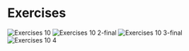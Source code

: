 # Exercises

![Exercises 10](https://user-images.githubusercontent.com/70604577/229875879-802764d3-8e21-4f7a-8981-367470faa772.png)
![Exercises 10 2-final](https://user-images.githubusercontent.com/70604577/229875870-02b45e2f-dd8e-46d3-b03e-5d02fdf45aab.png)
![Exercises 10 3-final](https://user-images.githubusercontent.com/70604577/229875874-350a9d0a-2802-4297-9458-f49d6925d88e.png)
![Exercises 10 4](https://user-images.githubusercontent.com/70604577/229875877-453c7c0b-a5bc-472b-8672-ba0706b0cf0e.png)